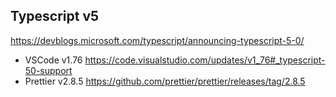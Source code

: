 ## Typescript v5
https://devblogs.microsoft.com/typescript/announcing-typescript-5-0/

- VSCode v1.76 https://code.visualstudio.com/updates/v1_76#_typescript-50-support
- Prettier v2.8.5 https://github.com/prettier/prettier/releases/tag/2.8.5
